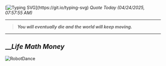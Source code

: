 [![Typing SVG](https://readme-typing-svg.herokuapp.com?font=Press+Start+2P&color=C2F784&size=35&width=900&height=100&lines=Hello+World%2C+I'm+Hung+!)](https://git.io/typing-svg) 
_Quote Today (04/24/2025, 07:57:55 AM)_
___
>**_You will eventually die and the world will keep moving._**
___

## __**_Life Math Money_**

![RobotDance](src/assets/images/robot-dancing-dribble.gif?style=center)
